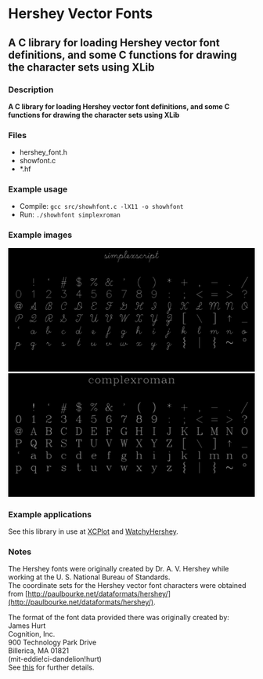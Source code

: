 # Hershey Vector Fonts
## A C library for loading Hershey vector font definitions, and some C functions for drawing the character sets using XLib
### Description
**A C library for loading Hershey vector font definitions, and some C functions for drawing the character sets using XLib**

### Files
- hershey_font.h
- showfont.c
- *.hf

### Example usage
- Compile:
  `gcc src/showhfont.c -lX11 -o showhfont`
- Run:
  `./showhfont simplexroman`

### Example images
![Simplex script](https://github.com/dpcummins/hershey_vector_fonts/blob/main/images/simplexscript.png?raw=true)
![Complex roman](https://github.com/dpcummins/hershey_vector_fonts/blob/main/images/complexroman.png?raw=true)


### Example applications
See this library in use at [XCPlot](https://github.com/dpcummins/XCPlot) and [WatchyHershey](https://github.com/dpcummins/WatchyHershey).


### Notes
The Hershey fonts were originally created by Dr. A. V. Hershey while working at the U. S. National Bureau of Standards.  
The coordinate sets for the Hershey vector font characters were obtained from [http://paulbourke.net/dataformats/hershey/](http://paulbourke.net/dataformats/hershey/).  

The format of the font data provided there was originally created by:  
James Hurt  
Cognition, Inc.  
900 Technology Park Drive  
Billerica, MA 01821  
(mit-eddie!ci-dandelion!hurt)  
See [this](https://web.archive.org/web/20170716165314/https://ghostscript.com/doc/current/Hershey.htm) for further details.
